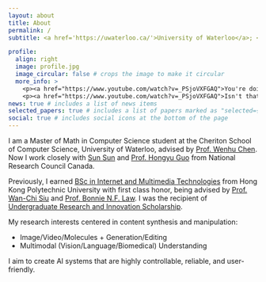 ```yaml
---
layout: about
title: About
permalink: /
subtitle: <a href='https://uwaterloo.ca/'>University of Waterloo</a>; <a href='https://vectorinstitute.ai/'>Vector Institute</a>;

profile:
  align: right
  image: profile.jpg
  image_circular: false # crops the image to make it circular
  more_info: >
    <p><a href="https://www.youtube.com/watch?v=_PSjoVXFGAQ">You're doing what you love.</a></p>
    <p><a href="https://www.youtube.com/watch?v=_PSjoVXFGAQ">Isn't that enough?</a></p>
news: true # includes a list of news items
selected_papers: true # includes a list of papers marked as "selected={true}"
social: true # includes social icons at the bottom of the page
---
```


I am a Master of Math in Computer Science student at the Cheriton School of Computer Science, University of Waterloo, advised by [Prof. Wenhu Chen](https://wenhuchen.github.io/). Now I work closely with [Sun Sun](https://scholar.google.ca/citations?user=2X_jP6kAAAAJ&hl=en) and [Prof. Hongyu Guo](https://uniweb.uottawa.ca/view/profile/members/4499) from National Research Council Canada.

Previously, I earned [BSc in Internet and Multimedia Technologies](https://www.polyu.edu.hk/eie/prospective-students/undergraduate-students/student-and-graduate-stories/) from Hong Kong Polytechnic University with first class honor, being advised by [Prof. Wan-Chi Siu](https://scholar.google.com/citations?user=ouQRncoAAAAJ&hl=en) and [Prof. Bonnie N.F. Law](https://www.polyu.edu.hk/en/eee/people/academic-staff-and-teaching-staff/dr-law-ngai-fong-bonnie/). I was the recipient of [Undergraduate Research and Innovation Scholarship](https://www.polyu.edu.hk/en/gs/ug-research/uris/about-uris/).

My research interests centered in content synthesis and manipulation:

- Image/Video/Molecules + Generation/Editing
- Multimodal (Vision/Language/Biomedical) Understanding

I aim to create AI systems that are highly controllable, reliable, and user-friendly.
